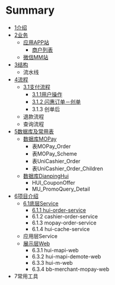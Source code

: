 # Summary

* [1介绍](README.md)
* [2业务](yewu.md)
   * [应用APP站](application.md)
       * [商户列表](shanghu_lie_biao_md.md)
   * [微信MM站](wei_xin_mm_zhan.md)
* [3结构](structure.md)
   * 流水线
* [4流程](process.md)
   * [3.1支付流程](zhi_fu_liu_cheng.md)
       * [3.1.1用户操作](311yong_hu_cao_zuo.md)
       * [3.1.2 闪惠订单－创单](312_shan_hui_ding_dan_ff0d_chuang_dan.md)
       * 3.1.3 创单后
   * 退款流程
   * 查询流程
* [5数据库及常用表](shu_ju_ku_ji_chang_yong_biao.md)
   * [数据库MOPay](shu_ju_ku_mopay.md)
       * 表MOPay_Order
       * 表MOPay_Scheme
       * 表UniCashier_Order
       * 表UniCashier_Order_Children
   * [数据库DianpingHui](shu_ju_ku_dianpinghui.md)
       * HUI_CouponOffer
       * MU_PromoQuery_Detail
* [6项目介绍](xiang_mu_jie_shao.md)
   * [6.1底层Service](di_ceng_service.md)
       * [6.1.1 hui-order-service](611_hui-order-service.md)
       * 6.1.2 cashier-order-service
       * 6.1.3 mopay-order-service
       * 6.1.4 hui-cache-service
   * 应用层Service
   * [展示层Web](zhan_shi_ceng_web.md)
       * 6.3.1 hui-mapi-web
       * 6.3.2 hui-mapi-demote-web
       * 6.3.3 hui-m-web
       * 6.3.4 bb-merchant-mopay-web
* 7常用工具

